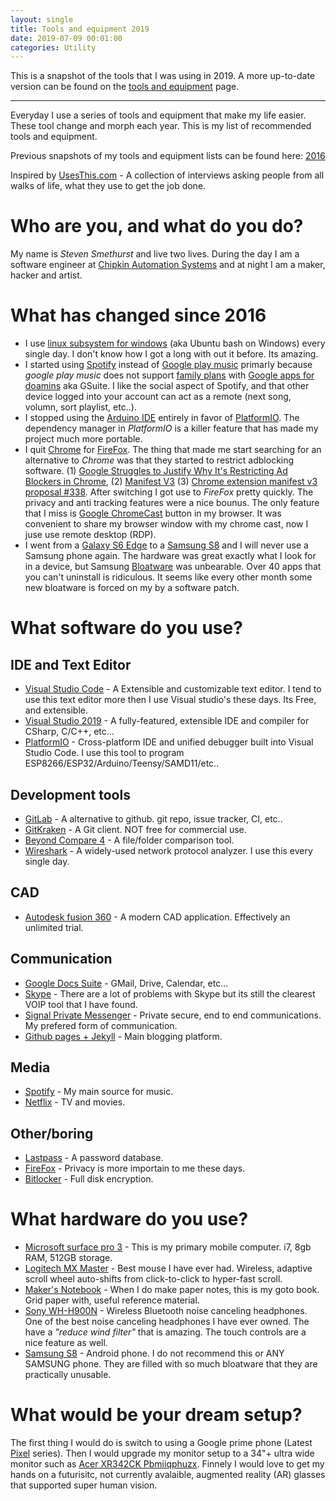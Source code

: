 ```yaml
---
layout: single
title: Tools and equipment 2019
date: 2019-07-09 00:01:00
categories: Utility
---
```


This is a snapshot of the tools that I was using in 2019. A more up-to-date version can be found on the [tools and equipment](/tools) page. 


**********************************

Everyday I use a series of tools and equipment that make my life easier. These tool change and morph each year. This is my list of recommended tools and equipment. 

Previous snapshots of my tools and equipment lists can be found here: [2016](https://blog.abluestar.com/tools-2016)

Inspired by [UsesThis.com](https://usesthis.com/) - A collection of interviews asking people from all walks of life, what they use to get the job done.


# Who are you, and what do you do?

My name is *Steven Smethurst* and live two lives. During the day I am a software engineer at [Chipkin Automation Systems](http://store.chipkin.com/) and at night I am a maker, hacker and artist.

# What has changed since 2016

- I use [linux subsystem for windows](https://docs.microsoft.com/en-us/windows/wsl/install-win10) (aka Ubuntu bash on Windows) every single day. I don't know how I got a long with out it before. Its amazing. 
- I started using [Spotify](https://www.spotify.com/ca-en/) instead of [Google play music](https://play.google.com/music/listen?u=0#) primarly because *google play music* does not support [family plans](https://www.spotify.com/ca-en/family/) with [Google apps for doamins](https://support.google.com/a/answer/53926?hl=en) aka GSuite. I like the social aspect of Spotify, and that other device logged into your account can act as a remote (next song, volumn, sort playlist, etc..). 
- I stopped using the [Arduino IDE](https://www.arduino.cc/en/main/software) entirely in favor of [PlatformIO](https://platformio.org/). The dependency manager in *PlatformIO* is a killer feature that has made my project much more portable. 
- I quit [Chrome](https://www.google.com/chrome/) for [FireFox](https://www.mozilla.org/en-CA/firefox/). The thing that made me start searching for an alternative to *Chrome* was that they started to restrict adblocking software. (1) [Google Struggles to Justify Why It's Restricting Ad Blockers in Chrome](https://www.vice.com/en_ca/article/evy53j/google-struggles-to-justify-making-chrome-ad-blockers-worse), (2) [Manifest V3](https://docs.google.com/document/d/1nPu6Wy4LWR66EFLeYInl3NzzhHzc-qnk4w4PX-0XMw8/edit#heading=h.5ottncv8stov) (3) [Chrome extension manifest v3 proposal #338](https://github.com/uBlockOrigin/uBlock-issues/issues/338#issuecomment-496009417). After switching I got use to *FireFox* pretty quickly. The privacy and anti tracking features were a nice bounus. The only feature that I miss is [Google ChromeCast](https://store.google.com/product/chromecast) button in my browser. It was convenient to share my browser window with my chrome cast, now I juse use remote desktop (RDP).
- I went from a [Galaxy S6 Edge](http://www.samsung.com/ca/consumer/mobile-devices/smartphones/galaxy-s/SM-G925WZKABMC) to a [Samsung S8](https://www.samsung.com/global/galaxy/galaxy-s8/) and I will never use a Samsung phone again. The hardware was great exactly what I look for in a device, but Samsung [Bloatware](https://en.wikipedia.org/wiki/Software_bloat) was unbearable. Over 40 apps that you can't uninstall is ridiculous. It seems like every other month some new bloatware is forced on my by a software patch. 


# What software do you use?

## IDE and Text Editor

- [Visual Studio Code](https://code.visualstudio.com/) - A Extensible and customizable text editor. I tend to use this text editor more then I use Visual studio's these days. Its Free, and extensible.
- [Visual Studio 2019](https://www.visualstudio.com/vs/community/) - A fully-featured, extensible IDE and compiler for CSharp, C/C++, etc...
- [PlatformIO](https://platformio.org/) - Cross-platform IDE and unified debugger built into Visual Studio Code. I use this tool to program ESP8266/ESP32/Arduino/Teensy/SAMD11/etc..

## Development tools

- [GitLab](https://about.gitlab.com/) - A alternative to github. git repo, issue tracker, CI, etc..
- [GitKraken](https://www.gitkraken.com/) - A Git client. NOT free for commercial use.
- [Beyond Compare 4](http://www.scootersoftware.com/) - A file/folder comparison tool.
- [Wireshark](https://www.wireshark.org/) - A widely-used network protocol analyzer. I use this every single day.

## CAD

- [Autodesk fusion 360](http://www.autodesk.com/products/fusion-360/overview) - A modern CAD application. Effectively an unlimited trial.

## Communication

- [Google Docs Suite](https://gsuite.google.com/) - GMail, Drive, Calendar, etc...
- [Skype](https://www.skype.com/en/) - There are a lot of problems with Skype but its still the clearest VOIP tool that I have found.
- [Signal Private Messenger](https://play.google.com/store/apps/details?id=org.thoughtcrime.securesms&hl=en) - Private secure, end to end communications. My prefered form of communication. 
- [Github pages + Jekyll](https://github.com/funvill/funvill.github.io) - Main blogging platform.

## Media

- [Spotify](https://www.spotify.com/ca-en/) - My main source for music.
- [Netflix](https://www.netflix.com/ca/) - TV and movies.

## Other/boring

- [Lastpass](https://lastpass.com/) - A password database.
- [FireFox](https://www.mozilla.org/en-CA/firefox/new/) - Privacy is more importain to me these days.
- [Bitlocker](https://en.wikipedia.org/wiki/BitLocker) - Full disk encryption.

# What hardware do you use?

- [Microsoft surface pro 3](https://www.microsoft.com/surface/en-ca/devices/surface-pro-3) - This is my primary mobile computer. i7, 8gb RAM, 512GB storage.
- [Logitech MX Master](http://www.logitech.com/en-ca/product/mx-master) - Best mouse I have ever had. Wireless, adaptive scroll wheel auto-shifts from click-to-click to hyper-fast scroll. 
- [Maker's Notebook](http://www.makershed.com/products/makers-notebook-hard-bound) - When I do make paper notes, this is my goto book. Grid paper with, useful reference material. 
- [Sony WH-H900N](https://www.sony.ca/en/electronics/headband-headphones/wh-h900n) - Wireless Bluetooth noise canceling headphones. One of the best noise canceling headphones I have ever owned. The have a *"reduce wind filter"* that is amazing. The touch controls are a nice feature as well. 
- [Samsung S8](https://www.samsung.com/global/galaxy/galaxy-s8/) - Android phone. I do not recommend this or ANY SAMSUNG phone. They are filled with so much bloatware that they are practically unusable.

# What would be your dream setup?

The first thing I would do is switch to using a Google prime phone (Latest [Pixel](https://store.google.com/product/pixel_3) series). Then I would upgrade my monitor setup to a 34"+ ultra wide monitor such as [Acer XR342CK Pbmiiqphuzx](https://wclink.co/link/29241/151265/4/83270?merchant=Amazon). Finnely I would love to get my hands on a futurisitc, not currently avalaible, augmented reality (AR) glasses that supported super human vision. 
